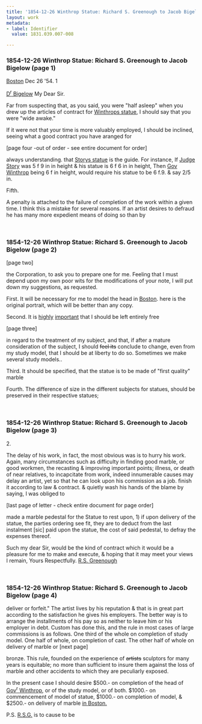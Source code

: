 ```yaml
---
title: '1854-12-26 Winthrop Statue: Richard S. Greenough to Jacob Bigelow, 1831.039.007-008'
layout: work
metadata:
- label: Identifier
  value: 1831.039.007-008

---
```

<div class="pages">
<div id="page-1130744">
<h3><a name="page-1130744">1854-12-26 Winthrop Statue: Richard S. Greenough to Jacob Bigelow (page 1)</a></h3>
<div class="page-content">
<p><a href='/pages/subjects/52559' title='Boston, MA'>Boston</a> <date when='1854-12-26'>Dec 26 '54</date>.      1</p>
<p><a href='/pages/subjects/52529' title='Bigelow, Jacob'>D<sup>r</sup> Bigelow</a><span class='line-break'> </span>My Dear Sir.</p>
<p>Far from suspecting <span class='line-break'> </span>that, as you said, you were <span class='line-break'> </span>"half asleep" when you drew<span class='line-break'> </span>up the articles of contract<span class='line-break'> </span>for <a href='/pages/subjects/60946' title='James Winthrop Statue'>Winthrops statue</a>, I should <span class='line-break'> </span>say that you were "wide<span class='line-break'> </span>awake."</p>
<p>If it were not<span class='line-break'> </span>that your time is more <span class='line-break'> </span>valuably employed, I <span class='line-break'> </span>should be inclined, seeing <span class='line-break'> </span>what a good contract<span class='line-break'> </span>you have aranged for</p>
<p>[page four -out of order - see entire document for order]</p>
<p>always understanding.<span class='line-break'> </span>that <a href='/pages/subjects/56255' title='Joseph Story Statue'>Storys statue</a> is<span class='line-break'> </span>the guide. For instance,<span class='line-break'> </span>If <a href='/pages/subjects/53237' title='Story, Joseph'>Judge Story</a> was 5 f 9 in<span class='line-break'> </span>in height &amp; his statue is<span class='line-break'> </span>6 f 6 in in height, Then<span class='line-break'> </span><a href='/pages/subjects/54375' title='Winthrop, John'>Gov Winthrop</a> being 6 f in<span class='line-break'> </span>height, would require his<span class='line-break'> </span>statue to be 6 f.9. &amp; say 2/5 in.</p>
<p>Fifth.</p>
<p>A penalty is attached to<span class='line-break'> </span>the failure of completion of<span class='line-break'> </span>the work within a given <span class='line-break'> </span>time. I think this a mis<span class='line-break'></span>take for several reasons.<span class='line-break'> </span>If an artist desires to defraud<span class='line-break'> </span>he has many more expedient<span class='line-break'> </span>means of doing so than by<span class='line-break'> </span></p>
</div>
</div>
<br />
<div id="page-1130745">
<h3><a name="page-1130745">1854-12-26 Winthrop Statue: Richard S. Greenough to Jacob Bigelow (page 2)</a></h3>
<div class="page-content">
<p>[page two]</p>
<p>the Corporation, to ask you<span class='line-break'> </span>to prepare one for me.<span class='line-break'> </span>Feeling that I must de<span class='line-break'></span>pend upon my own poor<span class='line-break'> </span>wits for the modifications<span class='line-break'> </span>of your note, I will<span class='line-break'> </span>put down my suggestions,<span class='line-break'> </span>as requested.</p>
<p>First. It will<span class='line-break'> </span>be necessary for me to<span class='line-break'> </span>model the head in<span class='line-break'> </span><a href='/pages/subjects/52559' title='Boston, MA'>Boston</a>. here is the original<span class='line-break'> </span>portrait, which will be<span class='line-break'> </span>better than any copy.</p>
<p>Second. It is<span class='line-break'> </span><ins>highly</ins>  <ins>important</ins> that I<span class='line-break'> </span>should be left entirely free</p>
<p>[page three]</p>
<p>in regard to the treatment <span class='line-break'> </span>of my subject, and that,<span class='line-break'> </span>if after a mature con<span class='line-break'></span>sideration of the sub<span class='line-break'></span>ject, I should <del>feel its</del><span class='line-break'> </span>conclude to change, even <span class='line-break'> </span>from my study model,<span class='line-break'> </span>that I should be at<span class='line-break'> </span>liberty to do so.  Some<span class='line-break'></span>times we make several <span class='line-break'> </span>study models..</p>
<p>Third. It should<span class='line-break'> </span>be specified, that the statue<span class='line-break'> </span>is to be made of "first <span class='line-break'> </span>quality" marble</p>
<p>Fourth. The <span class='line-break'> </span>difference of size in the <span class='line-break'> </span>different subjects for statues,<span class='line-break'> </span>should be preserved in <span class='line-break'> </span>their respective statues;</p>
</div>
</div>
<br />
<div id="page-1130746">
<h3><a name="page-1130746">1854-12-26 Winthrop Statue: Richard S. Greenough to Jacob Bigelow (page 3)</a></h3>
<div class="page-content">
<p>2.</p>
<p>The delay of his work,<span class='line-break'> </span>in fact, the most obvious<span class='line-break'> </span>was is to hurry his work.<span class='line-break'> </span>Again, many circumstances<span class='line-break'> </span>such as difficulty in finding <span class='line-break'> </span>good marble, or good workmen,<span class='line-break'> </span>the recasting &amp; improving<span class='line-break'> </span>important points; illness,<span class='line-break'> </span>or death of near relatives,<span class='line-break'> </span>to incapcitate from work,<span class='line-break'> </span>indeed innumerable causes <span class='line-break'> </span>may delay an artist, yet<span class='line-break'> </span>so that he can look <span class='line-break'> </span>upon his commission as a <span class='line-break'> </span>job. finish it according to <span class='line-break'> </span>law &amp; contract. &amp; quietly<span class='line-break'> </span>wash his hands of the blame <span class='line-break'> </span>by saying, I was obliged to</p>
<p>[last page of letter - check entire document for page order]</p>
<p>made a marble pedestal<span class='line-break'> </span>for the Statue to rest upon,<span class='line-break'> </span>1) if upon delivery of the<span class='line-break'> </span>statue, the parties ordering<span class='line-break'> </span>see fit, they are to deduct<span class='line-break'> </span>from the last instalment [sic]<span class='line-break'> </span>paid upon the statue, the<span class='line-break'> </span>cost of said pedestal, to<span class='line-break'> </span>defray the expenses thereof.</p>
<p>Such my dear Sir, would<span class='line-break'> </span>be the kind of contract<span class='line-break'> </span>which it would be a<span class='line-break'> </span>pleasure for me to make<span class='line-break'> </span>and execute, &amp; hoping that<span class='line-break'> </span>it may meet your views<span class='line-break'> </span>I remain, Yours Respectfully.<span class='line-break'> </span><a href='/pages/subjects/53577' title='Greenough, Richard S.'>R.S. Greenough</a></p>
</div>
</div>
<br />
<div id="page-1130747">
<h3><a name="page-1130747">1854-12-26 Winthrop Statue: Richard S. Greenough to Jacob Bigelow (page 4)</a></h3>
<div class="page-content">
<p>deliver or forfeit." The artist<span class='line-break'> </span>lives by his reputation &amp;<span class='line-break'> </span>that is in great part<span class='line-break'> </span>according to the satisfaction<span class='line-break'> </span>he gives his employers.<span class='line-break'> </span>The better way is to <span class='line-break'> </span>arrange the installments<span class='line-break'> </span>of his pay so as neither to<span class='line-break'> </span>leave him or his employer<span class='line-break'> </span>in debt. Custom has done<span class='line-break'> </span>this, and the rule in most<span class='line-break'> </span>cases of large commissions <span class='line-break'> </span>is as follows. One third <span class='line-break'> </span>of the whole on completion <span class='line-break'> </span>of study model. One half <span class='line-break'> </span>of whole, on completion of <span class='line-break'> </span>cast. The other half of whole <span class='line-break'> </span>on delivery of marble or <span class='line-break'> </span>[next page]</p>
<p>bronze. This rule, founded <span class='line-break'> </span>on the experience of <del>artists</del> <span class='line-break'> </span>sculptors for many years <span class='line-break'> </span>is equitable; no more than <span class='line-break'> </span>sufficient to insure them <span class='line-break'> </span>against the loss of marble <span class='line-break'> </span>and other accidents to which <span class='line-break'> </span>they are peculiarly exposed.</p>
<p>In the present case I <span class='line-break'> </span>should desire $500.- on com<span class='line-break'></span>pletion of the head of <a href='/pages/subjects/60946' title='James Winthrop Statue'>Gov<sup>r</sup> <span class='line-break'> </span>Winthrop</a>, or of the study <span class='line-break'> </span>model, or of both. $1000.- <span class='line-break'> </span>on commencement of model of <span class='line-break'> </span>statue, $1000.- on completion <span class='line-break'> </span>of model, &amp; $2500.- on delivery <span class='line-break'> </span>of marble <ins> in <a href='/pages/subjects/52559' title='Boston, MA'>Boston</a>.</ins></p>
<p>P.S. <a href='/pages/subjects/53577' title='Greenough, Richard S.'>R.S.G.</a> is to cause to be<span class='line-break'> </span></p>
</div>
</div>
<br />
</div>
